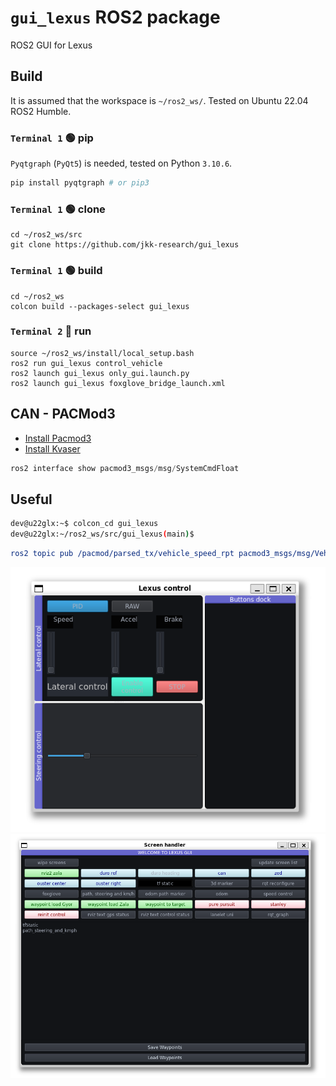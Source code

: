 # `gui_lexus` ROS2 package
ROS2 GUI for Lexus

## Build

It is assumed that the workspace is `~/ros2_ws/`. Tested on Ubuntu 22.04 ROS2 Humble.

### `Terminal 1` 🟢 pip
`Pyqtgraph` (`PyQt5`) is needed, tested on Python `3.10.6`.
``` python
pip install pyqtgraph # or pip3
```

### `Terminal 1` 🟢 clone

```
cd ~/ros2_ws/src
git clone https://github.com/jkk-research/gui_lexus
```

### `Terminal 1` 🟢 build
```
cd ~/ros2_ws
colcon build --packages-select gui_lexus
```

### `Terminal 2` 🔵 run
```
source ~/ros2_ws/install/local_setup.bash
ros2 run gui_lexus control_vehicle
ros2 launch gui_lexus only_gui.launch.py
ros2 launch gui_lexus foxglove_bridge_launch.xml
```

## CAN - PACMod3

- [Install Pacmod3](https://github.com/astuff/pacmod3#installation)
- [Install Kvaser](https://github.com/astuff/kvaser_interface#installation)

``` c
ros2 interface show pacmod3_msgs/msg/SystemCmdFloat
```


## Useful
``` bash
dev@u22glx:~$ colcon_cd gui_lexus
dev@u22glx:~/ros2_ws/src/gui_lexus(main)$ 
```

``` yaml
ros2 topic pub /pacmod/parsed_tx/vehicle_speed_rpt pacmod3_msgs/msg/VehicleSpeedRpt "{header: {stamp: {sec: 0, nanosec: 0}, frame_id: 'map'}, vehicle_speed: 0.1, vehicle_speed_valid: true}"
```
![control](resource/control01.png)
![lexus](resource/lexus01.png)